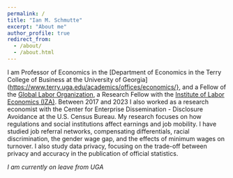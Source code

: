 ```yaml
---
permalink: /
title: "Ian M. Schmutte"
excerpt: "About me"
author_profile: true
redirect_from: 
  - /about/
  - /about.html
---
```


I am Professor of Economics in the [Department of Economics in the Terry College of Business at the University of Georgia](https://www.terry.uga.edu/academics/offices/economics/}, and a Fellow of the [Global Labor Organization](https://glabor.org/wp/), a Research Fellow with the [Institute of Labor Economics (IZA)](https://www.iza.org/). Between 2017 and 2023 I also worked as a research economist with the Center for Enterprise Dissemination - Disclosure Avoidance at the U.S. Census Bureau. My research focuses on how regulations and social institutions affect earnings and job mobility. I have studied job referral networks, compensating differentials, racial discrimination, the gender wage gap, and the effects of minimum wages on turnover. I also study data privacy, focusing on the trade-off between privacy and accuracy in the publication of official statistics.

*I am currently on leave from UGA*
<!-- * If you are a current PhD or AB/MA student, please [use this link](https://calendly.com/schmutte/30min) instead. -->

<!--## Recent News

* *April 23, 2022* I will be presenting ``[The Dynamics of Referral Hiring and Racial Inequality: Evidence from Brazil](/workingpapers/2021-08-13-raceref)'' at the [Society of Labor Economists Annual Meeting](https://www.sole-jole.org/upcoming-meeting), May 6-7.

* *April 6, 2022* **Updated Working Paper:** Nathan Yoder and I have released a new version of ``[Information Design for Differential Privacy.](/workingpapers/2021-03-27-IDDP)'' -->

<!-- * Accepted for publication at *Management Science* ["Building a Productive Workforce: The Role of Structured Management Practices"](/research/2019-08-13-MGMT) -->

<!-- * Dan Kifer and I gave the [Summer Institute 2020 Methods Lectures](https://www.nber.org/econometrics_minicourse_2020/) on "Differential Privacy for Economists". Video and slides are available, along with discussions by Danny Goroff and Frauke Kreuter. -->

<!-- * Please submit your paper for a special issue of the **Journal of Econometrics** on "Models of matched employer-employee data". Deadline May 15, 2020. David Card, Lars Vihuber and Ian Schmutte Guest AEs. Theme code [Match]. -->

<!-- * Registration is now open for "[Models of Linked Employer-Employee Data](https://labordynamicsinstitute.github.io/leed-conference-2019/)," a conference on the occasion of the 20th anniversary of the publication of "[High Wage Workers and High Wage Firms](https://www.jstor.org/stable/2999586)".
![Image for LEED Conference](/images/leed_conference.png "Logo Title Text 1")

* I'm proud to have received an Excellence in Reviewing certificate for the journal *Labour Economics* in 2018. This award is given to the top 10 reviewers in 2018.
![Labour Economics Excellence in Reviewing certificate](/images/labour_econ_referee_certificate_2018.png "Text")

* Syllabi for my Fall 2019 courses are now available on the [teaching](/teaching/) page.

* "[Modeling Endogenous Mobility in Earnings Determination](/research/2019-06-22-endmob)" is now available in print. An ungated eprint is available [here](https://www.tandfonline.com/eprint/MbWRiUx3fGjBZTrHVAuc/full?target=10.1080/07350015.2017.1356727).  -->
